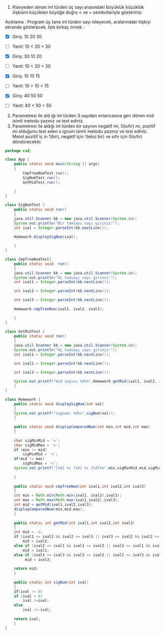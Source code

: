 1. Klavyeden alınan int türden üç sayı arasındaki büyüklük küçüklük ilişkisini küçükten büyüğe doğru < ve = sembolleriyle gösteriniz:

Açıklama : Program üç tane int türden sayı isteyecek, aralarındaki ilişkiyi ekranda gösterecek. İşte birkaç örnek :

- [x] Giriş: 10 20 30

- [ ] Yanıt: 10 < 20 < 30

- [x] Giriş: 30 10 20

- [ ] Yanıt: 10 < 20 < 30

- [x] Giriş: 10 10 15

- [ ] Yanıt: 10 = 10 < 15

- [x] Giriş: 40 50 50

- [ ] Yanıt: 40 < 50 = 50

2. Parametresi ile ald ığı int türden 3 sayıdan ortancasına geri dönen mid isimli metodu yazınız ve test ediniz.
3. Parametresi ile aldığı int türden bir sayının negatif mi, 0(sıfır) mı, pozitif mi olduğunu test eden s ignum isimli metodu yazınız ve test ediniz. Metot pozitif iç in 1(bir), negatif için 1(eksi bir) ve sıfır için 0(sıfır) döndürecektir.

```java
package csd;

class App {
	public static void main(String [] args) 
	{
	    CmpTreeNumTest.run();
	    SigNumTest.run();
	    GetMidTest.run();
	  
	}
}

class SigNumTest {
    public static void run()
    {
	java.util.Scanner kb = new java.util.Scanner(System.in);
	System.out.println("Bir tamsayı sayı giriniz:");
	int ival = Integer.parseInt(kb.nextLine());
	
	Homework.displaySigNum(ival);

    }
}

class CmpTreeNumTest{
    public static void  run()
    {
	java.util.Scanner kb = new java.util.Scanner(System.in);
	System.out.println("Üç tamsayı sayı giriniz:");
	int ival1 = Integer.parseInt(kb.nextLine());

	int ival2 = Integer.parseInt(kb.nextLine());

	int ival3 = Integer.parseInt(kb.nextLine());
	
	Homework.cmpTreeNum(ival1, ival2, ival3);
	
    }
}

class GetMidTest {
    public static void run()
    {
	java.util.Scanner kb = new java.util.Scanner(System.in);
	System.out.println("Üç tamsayı sayı giriniz:");
	int ival1 = Integer.parseInt(kb.nextLine());

	int ival2 = Integer.parseInt(kb.nextLine());

	int ival3 = Integer.parseInt(kb.nextLine());
	
	System.out.printf("mid sayısı %d%n",Homework.getMid(ival1, ival2, ival3));
    }
}

class Homework {
    public static void displaySigNum(int val)
    {	
	System.out.printf("signum: %d%n",sigNum(val));
    }
    
    public static void displayComparedNum(int min,int mid,int max)
    {
	
	char sigMinMid = '=';
	char sigMidMax = '=';
	if (min != mid)
	    sigMinMid = '<';
	if(mid != max)
	    sigMidMax = '<';
	System.out.printf("[%d] %c [%d] %c [%d]%n",min,sigMinMid,mid,sigMidMax,max);
	
    }
    
    public static void cmpTreeNum(int ival1,int ival2,int ival3)
    {
	int min = Math.min(Math.min(ival1, ival2),ival3);
	int max = Math.max(Math.max(ival1,ival2),ival3);
	int mid = getMid(ival1,ival2,ival3);
	displayComparedNum(min,mid,max);
    }
    
    public static int getMid(int ival1,int ival2,int ival3)
    {
	int mid = -1;
	if (ival1 <= ival2 && ival2 <= ival3 || ival3 <= ival2 && ival2 <= ival1)
	    mid = ival2;
	else if (ival2 <= ival1 && ival1 <= ival3 || ival3 <= ival1 && ival1 <= ival2)
	    mid = ival1;
	else if (ival1 <= ival3 && ival3 <= ival2 || ival2 <= ival3 && ival3 <= ival1)
	     mid = ival3;
	    
	return mid;
    }
    
    public static int sigNum(int ival)
    {
	if(ival != 0)
	if (ival > 0)
	    ival /=ival;
	else 
	    ival /=-ival;
	
	return ival;
    }
}

```
